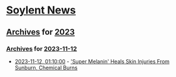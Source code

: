 # [Soylent News](../../../README.md)

## [Archives](../../index.md) for [2023](../index.md)

### [Archives](../../index.md) for [2023-11-12](index.md)

* [2023-11-12, 01:10:00](https://soylentnews.org/article.pl?sid=23/11/11/022213&from=rss) - ['Super Melanin' Heals Skin Injuries From Sunburn, Chemical Burns](https://soylentnews.org/article.pl?sid=23/11/11/022213&from=rss)
